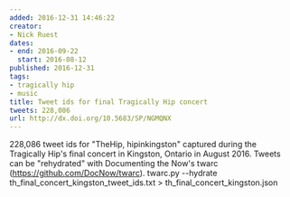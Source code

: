 ```yaml
---
added: 2016-12-31 14:46:22
creator:
- Nick Ruest
dates:
- end: 2016-09-22
  start: 2016-08-12
published: 2016-12-31
tags:
- tragically hip
- music
title: Tweet ids for final Tragically Hip concert
tweets: 228,086
url: http://dx.doi.org/10.5683/SP/NGMQNX
---
```


228,086 tweet ids for "TheHip, hipinkingston" captured during the Tragically Hip's final concert in Kingston, Ontario in August 2016. Tweets can be "rehydrated" with Documenting the Now's twarc (https://github.com/DocNow/twarc). twarc.py --hydrate th_final_concert_kingston_tweet_ids.txt > th_final_concert_kingston.json
